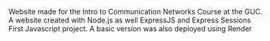 Website made for the Intro to Communication Networks Course at the GUC. A website created with Node.js as well ExpressJS and Express Sessions
First Javascript project.
A basic version was also deployed using Render
